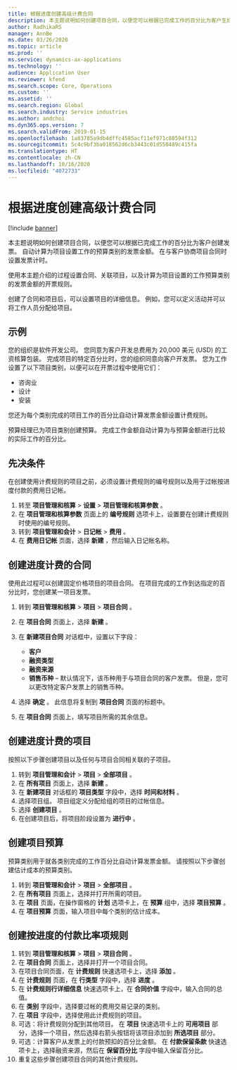 ```yaml
---
title: 根据进度创建高级计费合同
description: 本主题说明如何创建项目合同，以便您可以根据已完成工作的百分比为客户生成发票。
author: RadhikaRS
manager: AnnBe
ms.date: 03/26/2020
ms.topic: article
ms.prod: ''
ms.service: dynamics-ax-applications
ms.technology: ''
audience: Application User
ms.reviewer: kfend
ms.search.scope: Core, Operations
ms.custom: ''
ms.assetid: ''
ms.search.region: Global
ms.search.industry: Service industries
ms.author: andchoi
ms.dyn365.ops.version: 7
ms.search.validFrom: 2019-01-15
ms.openlocfilehash: 1a83785a9db4dffc4585acf11ef971c08594f312
ms.sourcegitcommit: 5c4c9bf3ba018562d6cb3443c01d550489c415fa
ms.translationtype: HT
ms.contentlocale: zh-CN
ms.lasthandoff: 10/16/2020
ms.locfileid: "4072733"
---
```

# <a name="create-advanced-contracts-for-billing-based-on-progress"></a>根据进度创建高级计费合同
[!include [banner](../includes/banner.md)]

本主题说明如何创建项目合同，以便您可以根据已完成工作的百分比为客户创建发票。 自动计算为项目设置工作的预算类别的发票金额。 在与客户协商项目合同时设置发票计时。

使用本主题介绍的过程设置合同、关联项目，以及计算为项目设置的工作预算类别的发票金额的开票规则。

创建了合同和项目后，可以设置项目的详细信息。 例如，您可以定义活动并可以将工作人员分配给项目。

## <a name="example"></a>示例

您的组织是软件开发公司。 您同意为客户开发总费用为 20,000 美元 (USD) 的工资核算包装。 完成项目的特定百分比时，您的组织同意向客户开发票。 您为工作设置了以下项目类别，以便可以在开票过程中使用它们：

- 咨询业
- 设计​​
- 安装

您还为每个类别完成的项目工作的百分比自动计算发票金额设置计费规则。

预算经理已为项目类别创建预算。 完成工作金额自动计算为与预算金额进行比较的实际工作的百分比。

## <a name="prerequisites"></a>先决条件

在创建使用计费规则的项目之前，必须设置计费规则的编号规则以及用于过帐按进度付款的费用日记帐。

1. 转至 **项目管理和核算** \> **设置** \> **项目管理和核算参数** 。
2. 在 **项目管理和核算参数** 页面上的 **编号规则** 选项卡上，设置要在创建计费规则时使用的编号规则。
3. 转到 **项目管理和会计** \> **日记帐** \> **费用** 。
4. 在 **费用日记帐** 页面，选择 **新建** ，然后输入日记帐名称。

## <a name="create-a-contract-for-progress-billings"></a>创建进度计费的合同

使用此过程可以创建固定价格项目的项目合同。 在项目完成的工作到达指定的百分比时，您创建某一项目发票。

1. 转到 **项目管理和核算** \> **项目** \> **项目合同** 。
2. 在 **项目合同** 页面上，选择 **新建** 。
3. 在 **新建项目合同** 对话框中，设置以下字段：

    - **客户**
    - **融资类型**
    - **融资来源**
    - **销售币种** – 默认情况下，该币种用于与项目合同的客户发票。 但是，您可以更改特定客户发票上的销售币种。

4. 选择 **确定** 。 此信息将复制到 **项目合同** 页面的标题中。
5. 在 **项目合同** 页面上，填写项目所需的其余信息。

## <a name="create-a-project-for-progress-billings"></a>创建进度计费的项目

按照以下步骤创建项目以及任何与项目合同相关联的子项目。

1. 转到 **项目管理和会计** \> **项目** \> **全部项目** 。
2. 在 **所有项目** 页面上，选择 **新建** 。
3. 在 **新建项目** 对话框的 **项目类型** 字段中，选择 **时间和材料** 。
4. 选择项目组。 项目组定义分配给组的项目的过帐信息。
5. 选择 **创建项目** 。
6. 在创建项目后，将项目阶段设置为 **进行中** 。

## <a name="create-a-budget-for-a-project"></a>创建项目预算

预算类别用于就各类别完成的工作百分比自动计算发票金额。 请按照以下步骤创建估计成本的预算类别。

1. 转到 **项目管理和会计** \> **项目** \> **全部项目** 。
2. 在 **所有项目** 页面上，选择并打开所需的项目。
3. 在 **项目** 页面，在操作窗格的 **计划** 选项卡上，在 **预算** 组中，选择 **项目预算** 。
4. 在 **项目预算** 页面，输入项目中每个类别的估计成本。

## <a name="create-billing-rules-for-progress-billings"></a>创建按进度的付款比率项规则

1. 转到 **项目管理和核算** \> **项目** \> **项目合同** 。
2. 在 **项目合同** 页面上，选择并打开一个项目合同。
3. 在项目合同页面，在 **计费规则** 快速选项卡上，选择 **添加** 。
4. 在 **计费规则** 页面，在 **行类型** 字段中，选择 **进度** 。
5. 在 **计费规则行详细信息** 快速选项卡上，在 **合同价值** 字段中，输入合同的总值。
6. 在 **类别** 字段中，选择要过帐的费用交易记录的类别。
7. 在 **项目** 字段中，选择使用此计费规则的项目。
8. 可选：将计费规则分配到其他项目。 在 **项目** 快速选项卡上的 **可用项目** 部分，选择一个项目，然后选择右箭头按钮将该项目添加到 **所选项目** 部分。
9. 可选：计算客户从发票上的付款预扣的百分比金额。 在 **付款保留条款** 快速选项卡上，选择融资来源，然后在 **保留百分比** 字段中输入保留百分比。
10. 重复这些步骤创建项目合同的其他计费规则。
